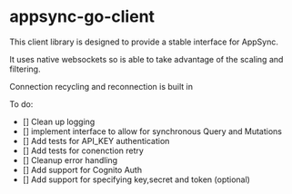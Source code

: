 # appsync-go-client

This client library is designed to provide a stable interface for AppSync.


It uses native websockets so is able to take advantage of the scaling and filtering.


Connection recycling and reconnection is built in


To do:
- [] Clean up logging
- [] implement interface to allow for synchronous Query and Mutations
- [] Add tests for API_KEY authentication
- [] Add tests for conenction retry
- [] Cleanup error handling
- [] Add support for Cognito Auth
- [] Add support for specifying key,secret and token (optional)
    
    
    
